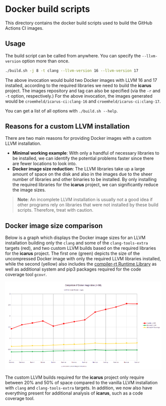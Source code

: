 # Docker build scripts

This directory contains the docker build scripts used to build the GitHub Actions CI images.

## Usage

The build script can be called from anywhere. You can specify the `--llvm-version` option more than once.

```bash
./build.sh -j 8 -t clang --llvm-version 16 --llvm-version 17
```
The above invocation would build two Docker images with LLVM 16 and 17 installed, according to the required libraries we
need to build the **icarus** project. The images repository and tag can also be specified (via the `-r` and `-t` option,
respectively.) For the above invocation, the images generated would be `croemheld/icarus-ci:clang-16` and
`croemheld/icarus-ci:clang-17`.

You can get a list of all options with `./build.sh --help`.

## Reasons for a custom LLVM installation

There are two main reasons for providing Docker images with a custom LLVM installation.

- **Minimal working example**: With only a handful of necessary libraries to be installed, we can identify the potential
  problems faster since there are fewer locations to look into.
- **Docker image size reduction**: The LLVM libraries take up a large amount of space on the disk and also in the images
  due to the sheer number of libraries and other binaries to be installed. By only installing the required libraries for
  the **icarus** project, we can significantly reduce the image sizes.

> **Note**: An incomplete LLVM installation is usually not a good idea if other programs rely on libraries that were not
> installed by these build scripts. Therefore, treat with caution.

## Docker image size comparison

Below is a graph which displays the Docker image sizes for an LLVM installation building only the `clang` and some of
the `clang-tools-extra` targets (red), and two custom LLVM builds based on the required libraries for the **icarus**
project. The first one (green) depicts the size of the uncompressed Docker image with only the required LLVM libraries
installed, while the second (yellow) also includes the [compiler-rt Runtime Library](https://compiler-rt.llvm.org/) as well as additional system
and pip3 packages required for the code coverage tool `gcovr`.

![Docker image size comparison](docker-image-comparison.png)

The custom LLVM builds required for the **icarus** project only require between 20% and 50% of space compared to
the vanilla LLVM installation with `clang` and `clang-tools-extra` targets. In addition, we now also have everything
present for additional analysis of **icarus**, such as a code coverage tool. 
